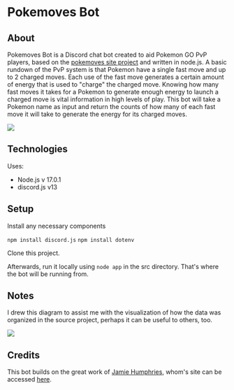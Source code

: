 # Pokemoves Bot

## About

Pokemoves Bot is a Discord chat bot created to aid Pokemon GO PvP players, based on the [pokemoves site project](https://github.com/jamiehumphries/pokemoves) and written in node.js. A basic rundown of the PvP system is that Pokemon have a single fast move and up to 2 charged moves. Each use of the fast move generates a certain amount of energy that is used to "charge" the charged move. Knowing how many fast moves it takes for a Pokemon to generate enough energy to launch a charged move is vital information in high levels of play. This bot will take a Pokemon name as input and return the counts of how many of each fast move it will take to generate the energy for its charged moves.

![](https://i.imgur.com/ECKIsrX.png)


## Technologies

Uses:
* Node.js v 17.0.1
* discord.js v13

## Setup

Install any necessary components

`npm install discord.js`
`npm install dotenv`

Clone this project.

Afterwards, run it locally using `node app` in the src directory. That's where the bot will be running from.

## Notes

I drew this diagram to assist me with the visualization of how the data was organized in the source project, perhaps it can be useful to others, too.

![](https://i.imgur.com/MtE4ODT.png)

## Credits

This bot builds on the great work of [Jamie Humphries](https://github.com/jamiehumphries), whom's site can be accessed [here](https://www.pokemoves.com/).
